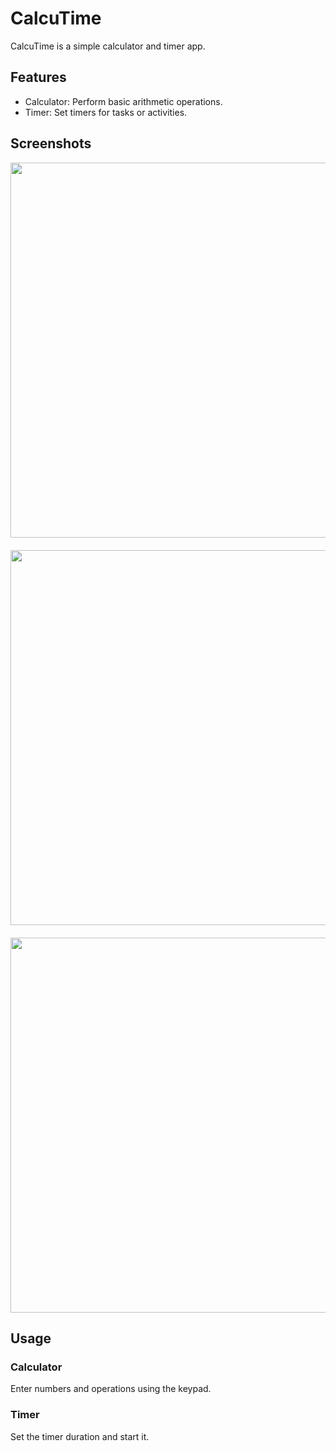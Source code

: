 
<body>

<h1>CalcuTime</h1>

<p>CalcuTime is a simple calculator and timer app.</p>

<h2>Features</h2>

<ul>
  <li>Calculator: Perform basic arithmetic operations.</li>
  <li>Timer: Set timers for tasks or activities.</li>
</ul>

<h2>Screenshots</h2>

<div>
  <div>
    <a href="url"><img src="https://github.com/mymhabib/calcutime/assets/85412229/db688864-c985-441a-a29e-6053e7eae03d" height="600" style="display: block; margin-bottom: 20px;" ></a>
  </div>
  <div>
    <a href="url"><img src="https://github.com/mymhabib/calcutime/assets/85412229/1503a037-d951-40c2-95ea-317d51558290" height="600" style="display: block; margin-bottom: 20px;" ></a>
  </div>
  <div>
    <a href="url"><img src="https://github.com/mymhabib/calcutime/assets/85412229/0c4a0937-8959-4817-9bcd-eba23cd359e5" height="600" style="display: block; margin-bottom: 20px;" ></a>
  </div>
</div>

<h2>Usage</h2>

<h3>Calculator</h3>
<p>Enter numbers and operations using the keypad.</p>

<h3>Timer</h3>
<p>Set the timer duration and start it.</p>

</body>
</html>
